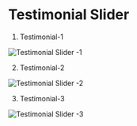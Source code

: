 

# Testimonial Slider

1) Testimonial-1

![Testimonial Slider -1](https://github.com/vasanthgx/simple-js-projects/blob/main/projects/testimonial-slider/images/image1.png)

2) Testimonial-2

![Testimonial Slider -2](https://github.com/vasanthgx/simple-js-projects/blob/main/projects/testimonial-slider/images/image2.png)


3) Testimonial-3

![Testimonial Slider -3](https://github.com/vasanthgx/simple-js-projects/blob/main/projects/testimonial-slider/images/image3.png)

